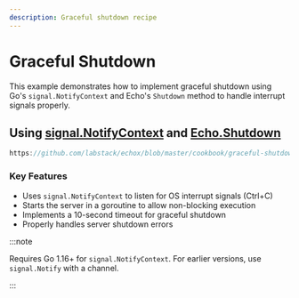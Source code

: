 ```yaml
---
description: Graceful shutdown recipe
---
```


# Graceful Shutdown

This example demonstrates how to implement graceful shutdown using Go's `signal.NotifyContext` and Echo's `Shutdown` method to handle interrupt signals properly.

## Using [signal.NotifyContext](https://pkg.go.dev/os/signal#NotifyContext) and [Echo.Shutdown](https://pkg.go.dev/github.com/labstack/echo/v4#Echo.Shutdown)

```go reference
https://github.com/labstack/echox/blob/master/cookbook/graceful-shutdown/server.go
```

### Key Features

- Uses `signal.NotifyContext` to listen for OS interrupt signals (Ctrl+C)
- Starts the server in a goroutine to allow non-blocking execution
- Implements a 10-second timeout for graceful shutdown
- Properly handles server shutdown errors

:::note

Requires Go 1.16+ for `signal.NotifyContext`. For earlier versions, use `signal.Notify` with a channel.

:::
